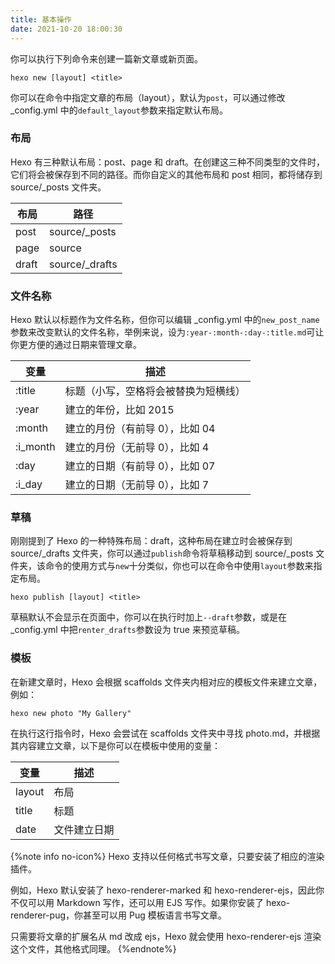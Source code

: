 ```yaml
---
title: 基本操作
date: 2021-10-20 18:00:30
---
```


你可以执行下列命令来创建一篇新文章或新页面。

```
hexo new [layout] <title>
```

你可以在命令中指定文章的布局（layout），默认为`post`，可以通过修改 _config.yml 中的`default_layout`参数来指定默认布局。

### 布局

Hexo 有三种默认布局：post、page 和 draft。在创建这三种不同类型的文件时，它们将会被保存到不同的路径。而你自定义的其他布局和 post 相同，都将储存到 source/_posts 文件夹。

|布局|路径|
|--|--|
|post|source/_posts|
|page|source|
|draft|source/_drafts|

### 文件名称

Hexo 默认以标题作为文件名称，但你可以编辑 _config.yml 中的`new_post_name`参数来改变默认的文件名称，举例来说，设为`:year-:month-:day-:title.md`可让你更方便的通过日期来管理文章。

|变量|描述|
|--|--|
|:title|标题（小写，空格将会被替换为短横线）|
|:year|建立的年份，比如 2015|
|:month|建立的月份（有前导 0），比如 04|
|:i_month|建立的月份（无前导 0），比如 4|
|:day|建立的日期（有前导 0），比如 07|
|:i_day|建立的日期（无前导 0），比如 7|

### 草稿

刚刚提到了 Hexo 的一种特殊布局：draft，这种布局在建立时会被保存到 source/_drafts 文件夹，你可以通过`publish`命令将草稿移动到 source/_posts 文件夹，该命令的使用方式与`new`十分类似，你也可以在命令中使用`layout`参数来指定布局。

```
hexo publish [layout] <title>
```

草稿默认不会显示在页面中，你可以在执行时加上`--draft`参数，或是在 _config.yml 中把`renter_drafts`参数设为 true 来预览草稿。

### 模板

在新建文章时，Hexo 会根据 scaffolds 文件夹内相对应的模板文件来建立文章，例如：

```
hexo new photo "My Gallery"
```

在执行这行指令时，Hexo 会尝试在 scaffolds 文件夹中寻找 photo.md，并根据其内容建立文章，以下是你可以在模板中使用的变量：

|变量|描述|
|--|--|
|layout|布局|
|title|标题|
|date|文件建立日期|

{%note info no-icon%}
Hexo 支持以任何格式书写文章，只要安装了相应的渲染插件。

例如，Hexo 默认安装了 hexo-renderer-marked 和 hexo-renderer-ejs，因此你不仅可以用 Markdown 写作，还可以用 EJS 写作。如果你安装了 hexo-renderer-pug，你甚至可以用 Pug 模板语言书写文章。

只需要将文章的扩展名从 md 改成 ejs，Hexo 就会使用 hexo-renderer-ejs 渲染这个文件，其他格式同理。
{%endnote%}
